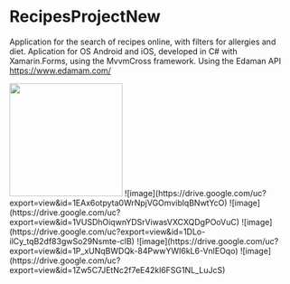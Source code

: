 # RecipesProjectNew
Application for the search of recipes online, with filters for allergies and diet.
Aplication for OS Android and iOS, developed in C# with Xamarin.Forms, using the MvvmCross framework.
Using the Edaman API https://www.edamam.com/

<img src="https://drive.google.com/uc?export=view&id=1vKuQBykOobcwbKus1RLV5ho7QRwWrFjb" width="200">
![image](https://drive.google.com/uc?export=view&id=1EAx6otpyta0WrNpjVGOmviblqBNwtYcO)
![image](https://drive.google.com/uc?export=view&id=1VUSDhOiqwnYDSrViwasVXCXQDgPOoVuC)
![image](https://drive.google.com/uc?export=view&id=1DLo-ilCy_tqB2df83gwSo29Nsmte-clB)
![image](https://drive.google.com/uc?export=view&id=1P_xUNqBWDQk-84PwwYWI6kL6-VnlEOqo)
![image](https://drive.google.com/uc?export=view&id=1Zw5C7JEtNc2f7eE42kl6FSG1NL_LuJcS)
